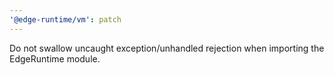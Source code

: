 ```yaml
---
'@edge-runtime/vm': patch
---
```


Do not swallow uncaught exception/unhandled rejection when importing the EdgeRuntime module.
